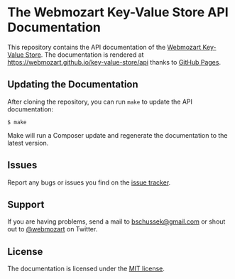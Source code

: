 The Webmozart Key-Value Store API Documentation
===============================================

This repository contains the API documentation of the [Webmozart Key-Value Store]. 
The documentation is rendered at https://webmozart.github.io/key-value-store/api 
thanks to [GitHub Pages].

Updating the Documentation
--------------------------

After cloning the repository, you can run `make` to update the API documentation:

    $ make
    
Make will run a Composer update and regenerate the documentation to the latest
version.

Issues
------

Report any bugs or issues you find on the [issue tracker].

Support
-------

If you are having problems, send a mail to bschussek@gmail.com or shout out to
[@webmozart] on Twitter.

License
-------

The documentation is licensed under the [MIT license].

[Webmozart Key-Value Store]: https://github.com/webmozart/key-value-store
[GitHub Pages]: https://pages.github.com
[issue tracker]: https://github.com/webmozart/key-value-store/issues
[@webmozart]: https://twitter.com/webmozart
[MIT license]: LICENSE
